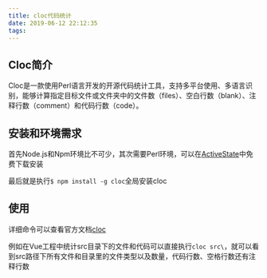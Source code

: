 ```yaml
---
title: cloc代码统计
date: 2019-06-12 22:12:35
tags:
---
```


## Cloc简介

Cloc是一款使用Perl语言开发的开源代码统计工具，支持多平台使用、多语言识别，能够计算指定目标文件或文件夹中的文件数（files）、空白行数（blank）、注释行数（comment）和代码行数（code）。
<!-- more -->
## 安装和环境需求

首先Node.js和Npm环境比不可少，其次需要Perl环境，可以在[ActiveState](https://www.activestate.com/products/activeperl/downloads/)中免费下载安装

最后就是执行`$ npm install -g cloc`全局安装cloc

## 使用

详细命令可以查看官方文档[cloc](https://github.com/kentcdodds/cloc#readme)

例如在Vue工程中统计src目录下的文件和代码可以直接执行`cloc src\`，就可以看到src路径下所有文件和目录里的文件类型以及数量，代码行数、空格行数还有注释行数






